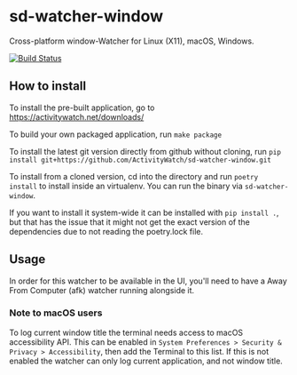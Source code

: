 sd-watcher-window
=================

Cross-platform window-Watcher for Linux (X11), macOS, Windows.

[![Build Status](https://travis-ci.org/ActivityWatch/sd-watcher-window.svg?branch=master)](https://travis-ci.org/ActivityWatch/sd-watcher-window)

## How to install

To install the pre-built application, go to https://activitywatch.net/downloads/

To build your own packaged application, run `make package`

To install the latest git version directly from github without cloning, run
`pip install git+https://github.com/ActivityWatch/sd-watcher-window.git`

To install from a cloned version, cd into the directory and run
`poetry install` to install inside an virtualenv. You can run the binary via `sd-watcher-window`.

If you want to install it system-wide it can be installed with `pip install .`, but that has the issue
that it might not get the exact version of the dependencies due to not reading the poetry.lock file.

## Usage

In order for this watcher to be available in the UI, you'll need to have a Away From Computer (afk) watcher running alongside it.

### Note to macOS users

To log current window title the terminal needs access to macOS accessibility API.
This can be enabled in `System Preferences > Security & Privacy > Accessibility`, then add the Terminal to this list. If this is not enabled the watcher can only log current application, and not window title.

